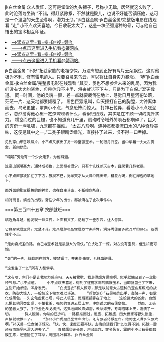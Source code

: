 jk白丝金属    众人发怔，这可是堂堂的九头狮子，号称小无敌，居然就这么败了，此时沦落为坐骑    “不错，得赶紧除掉，不然就是毅儿，也说不好能否镇压他，这可是一个涅盘的天生至尊啊，潜力无尽。”jk白丝金属-jk白丝金属/完整版电影在线观看    “走”    小不点欢天喜地，今日收获太大了，这是一块至强遗种的骨，可与他自己悟出的宝术相互印证。

<li><a href="http://hpiclo886.cc103.xyz/#md_1026">-->猛点这里=看=操=B=视=频哈.</a></li>
<li><a href="http://hpiclo886.cc103.xyz/#md_1026">--->点击这里进入手机看@簧网站.</a></li>





<li><a href="http://hpiclo886.cc103.xyz/#md_1026">-->猛点这里=看=操=B=视=频哈.</a></li>
<li><a href="http://hpiclo886.cc103.xyz/#md_1026">--->点击这里进入手机看@簧网站.</a></li>



jk白丝金属    “不好”拓跋家族的老祖惊悚。万没有想到正好有两片云朵飘过，这对他极为不利。修有雷电的人。只要召唤来乌云，可以将让自身实力暴涨。    “哧”jk白丝金属-jk白丝金属/完整版电影在线观看    “其实，我也不想参合未来的乱局，因为我们没有太大的资格，但是你我不出手，将来就活不下去，只是为了自保。”混天侯道。
    同一时间，他的灵魂一颤，差一点就要栽倒在地上，感觉日月星河在坠落，茫茫一片，这天地都要倾覆了。    黑色巨猿吼叫，仰天捶打自己的胸膛，大钟离体而去，乌光更盛，罩向小不点，气息恐怖而惊人。    打神石惊异，看着小不点吃泥沙，忽然觉得他心里一定深深埋着什么，看似很凶残，其实是在不顾一切的提升实力。    横空而过的巨翅，也不知道有几千里，扇动时令域外的陨石都崩碎了，巨大的穷奇一声吼啸，九天都在摇动。    “太古八珍啊，连神灵都要流口水的八种奇珍美味，这便是其中之一。”二秃子眼睛泛绿光，直接扑了过来，恨不得一口吞掉。

    见到穿山甲召唤鳞片，小不点又祭出了另一种至强宝术，一轮银月升空，当中孕着一头太古魔禽，斩向祭灵。

    “嘻嘻”旁边有一个少女走来，为他斟酒。

    这座山巍峨高大，通体成褐色，上面植被很少，只有十几株参天古木，且爬着几株老藤。

    小不点直接被拍在了下方，狼狈不已，好半天才从大泽中爬出来，精疲力竭，倒在岸边的草地上。

    而外面的那支银色的的神箭，也在自主攻击，不断撞向塔身。

    相对而言，螭龙的出现，野性少年的出世，都被淹在了此次事件中。

===第三百四十五章 按部就班===

    临近角斗场，他发现一块巨石，上面有文字，记载了一些东西，让人惊悚。

    它自身就是宝具，无坚不摧，尤其是那根茎像是数十条手臂，洞穿周围诸多数万斤的巨石，包裹住小不点。

    “走肉身成圣的路，自己与宝术就是最强大的倚仗。”白虎吃了一惊，对方没有宝具，但是却更可怕。

    “轰”的一声，战戟刺在前方，被禁锢了，并未能击穿，无鲜血迸溅。

    “这发生了什么”所有人都惊呼。

    “这有啥，你们不是让我努力感应吗，天天被雷劈，我总得想方保命啊，似乎就触及到了一丝那种气息。”小不点道。    小不点欢天喜地，得到了逐鹿学院的鹏族宝术，当即就盘坐了下来，立刻开始参悟，浑身发光。    “白虎宝衣”有人惊呼，那是以前辈太古遗种的宝皮祭炼成的战衣，防御力惊人，一般情况下根本难以攻破。    “帮你治疗”石昊强势出手，轰隆一声，右掌化成黑色，一头玄龟虚影出现，将此人镇压，而后直接摔在了地上    这般强大的凶禽，自然无惧其他异类出现，不怕截杀，强势的穿进云层上方，冲向遥远的石国皇都。    然而，无头的圣者太强了，手中金色战戈横扫，这天地间风声如雷，云朵炸开，怒海咆哮上天，震溃了一切。    一群人腹诽，你杀的还少吗，一路横推而过，雨族、拓跋族、四大世家等损失惨重，直接就被推平了。    “那只小白虎居然坐辇车出行，还有强者侍候左右，他的主人得多么强大啊。”补天阁一位女弟子惊叹。“快，快，速度还要再快，去晚的话我们什么也得不到，拓跋一脉还有雨族早已深入进去了。”    青鳞鹰仰天长鸣，声音高亢，穿金裂石，震的小不点石昊都耳膜生疼，迅速捂住了耳朵，周围乱叶飘零。jk白丝金属
